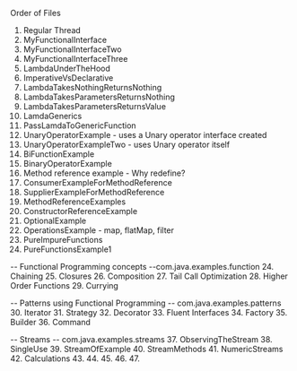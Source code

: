 
Order of Files

1. Regular Thread
2. MyFunctionalInterface
3. MyFunctionalInterfaceTwo
4. MyFunctionalInterfaceThree
5. LambdaUnderTheHood
6. ImperativeVsDeclarative
7. LambdaTakesNothingReturnsNothing
8. LambdaTakesParametersReturnsNothing
9. LambdaTakesParametersReturnsValue
10. LamdaGenerics
11. PassLamdaToGenericFunction
12. UnaryOperatorExample - uses a Unary operator interface created
13. UnaryOperatorExampleTwo - uses Unary operator itself
14. BiFunctionExample
15. BinaryOperatorExample
16. Method reference example - Why redefine? 
17. ConsumerExampleForMethodReference
18. SupplierExampleForMethodReference
19. MethodReferenceExamples
20. ConstructorReferenceExample
21. OptionalExample
21. OperationsExample - map, flatMap, filter
22. PureImpureFunctions
23. PureFunctionsExample1

-- Functional Programming concepts --com.java.examples.function 
24. Chaining
25. Closures
26. Composition
27. Tail Call Optimization
28. Higher Order Functions
29. Currying

-- Patterns using Functional Programming -- com.java.examples.patterns 
30. Iterator 
31. Strategy
32. Decorator
33. Fluent Interfaces
34. Factory
35. Builder
36. Command

-- Streams -- com.java.examples.streams
37. ObservingTheStream
38. SingleUse
39. StreamOfExample
40. StreamMethods
41. NumericStreams
42. Calculations
43. 
44. 
45. 
46.
47.

